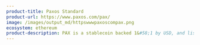 ```yaml
---
product-title: Paxos Standard
product-url: https://www.paxos.com/pax/
image: /images/output_md/httpswwwpaxoscompax.png
ecosystem: ethereum
product-description: PAX is a stablecoin backed 1&#58;1 by USD, and listed on over 90 exchanges.
---
```

